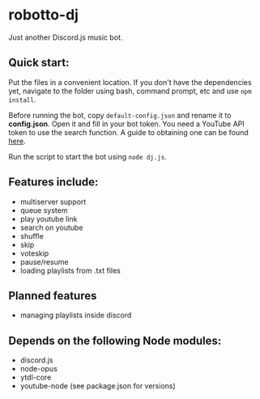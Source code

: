 # robotto-dj
Just another Discord.js music bot.

## Quick start: ##
Put the files in a convenient location. If you don't have the dependencies yet, navigate to the folder using bash, command prompt, etc and use `npm install`.

Before running the bot, copy `default-config.json` and rename it to **config.json**. Open it and fill in your bot token. You need a YouTube API token to use the search function. A guide to obtaining one can be found [here](https://www.youtube.com/watch?v=Im69kzhpR3I).

Run the script to start the bot using `node dj.js`.

## Features include: ##
 - multiserver support
 - queue system
 - play youtube link
 - search on youtube
 - shuffle
 - skip
 - voteskip
 - pause/resume
 - loading playlists from .txt files

## Planned features ##
- managing playlists inside discord

## Depends on the following Node modules: ##
 - discord.js
 - node-opus
 - ytdl-core
 - youtube-node
 (see package.json for versions)

